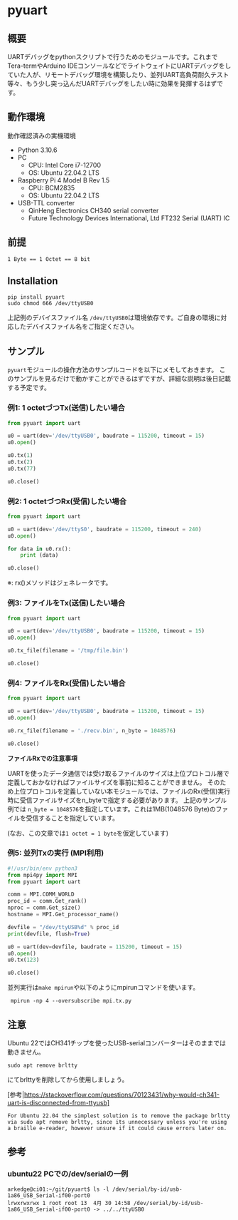 # pyuart

## 概要

UARTデバッグをpythonスクリプトで行うためのモジュールです。これまで
Tera-termやArduino IDEコンソールなどでライトウェイトにUARTデバッグをし
ていた人が、リモートデバッグ環境を構築したり、並列UART高負荷耐久テスト
等々、もう少し突っ込んだUARTデバッグをしたい時に効果を発揮するはずです。

## 動作環境

動作確認済みの実機環境
- Python 3.10.6
- PC
  - CPU: Intel Core i7-12700
  - OS: Ubuntu 22.04.2 LTS
- Raspberry Pi 4 Model B Rev 1.5
  - CPU: BCM2835
  - OS: Ubuntu 22.04.2 LTS
- USB-TTL converter
  - QinHeng Electronics CH340 serial converter
  - Future Technology Devices International, Ltd FT232 Serial (UART) IC

## 前提

```1 Byte == 1 Octet == 8 bit```

## Installation

```
pip install pyuart
sudo chmod 666 /dev/ttyUSB0
```

上記例のデバイスファイル名 ```/dev/ttyUSB0```は環境依存です。ご自身の環境に対応したデバイスファイル名をご指定ください。


## サンプル

```pyuart```モジュールの操作方法のサンプルコードを以下にメモしておきます。
このサンプルを見るだけで動かすことができるはずですが、詳細な説明は後日記載する予定です。


### 例1: 1 octetづつTx(送信)したい場合

```:test_tx.py
from pyuart import uart

u0 = uart(dev='/dev/ttyUSB0', baudrate = 115200, timeout = 15)
u0.open()

u0.tx(1)
u0.tx(2)
u0.tx(77)

u0.close()

```

### 例2: 1 octetづつRx(受信)したい場合

```:test_rx.py
from pyuart import uart

u0 = uart(dev='/dev/ttyS0', baudrate = 115200, timeout = 240)
u0.open()

for data in u0.rx():
    print (data)

u0.close()

```

※: rx()メソッドはジェネレータです。

### 例3: ファイルをTx(送信)したい場合

```:sample.tx.file.py
from pyuart import uart

u0 = uart(dev='/dev/ttyUSB0', baudrate = 115200, timeout = 15)
u0.open()

u0.tx_file(filename = '/tmp/file.bin')

u0.close()

```

### 例4: ファイルをRx(受信)したい場合

```sample.rx.file.py
from pyuart import uart

u0 = uart(dev='/dev/ttyUSB0', baudrate = 115200, timeout = 15)
u0.open()

u0.rx_file(filename = './recv.bin', n_byte = 1048576)

u0.close()

```

**ファイルRxでの注意事項**

UARTを使ったデータ通信では受け取るファイルのサイズは上位プロトコル層で定義しておかなければファイルサイズを事前に知ることができません。
そのため上位プロトコルを定義していない本モジュールでは、ファイルのRx(受信)実行時に受信ファイルサイズをn_byteで指定する必要があります。
上記のサンプル例では ```n_byte = 1048576```を指定しています。これは1MB(1048576 Byte)のファイルを受信することを指定しています。

(なお、この文章では```1 octet = 1 byte```を仮定しています)



### 例5: 並列Txの実行 (MPI利用)

```mpi.tx.py
#!/usr/bin/env python3
from mpi4py import MPI
from pyuart import uart

comm = MPI.COMM_WORLD
proc_id = comm.Get_rank()
nproc = comm.Get_size()
hostname = MPI.Get_processor_name()

devfile = "/dev/ttyUSB%d" % proc_id
print(devfile, flush=True)

u0 = uart(dev=devfile, baudrate = 115200, timeout = 15)
u0.open()
u0.tx(123)

u0.close()

```

並列実行は```make mpirun```や以下のようにmpirunコマンドを使います。
```
 mpirun -np 4 --oversubscribe mpi.tx.py
```




## 注意

Ubuntu 22ではCH341チップを使ったUSB-serialコンバーターはそのままでは動きません。
```
sudo apt remove brltty
```
にてbrlttyを削除してから使用しましょう。


[参考|https://stackoverflow.com/questions/70123431/why-would-ch341-uart-is-disconnected-from-ttyusb]

```
For Ubuntu 22.04 the simplest solution is to remove the package brltty
via sudo apt remove brltty, since its unnecessary unless you're using
a braille e-reader, however unsure if it could cause errors later on.
```

## 参考

### ubuntu22 PCでの/dev/serialの一例

```
arkedge@ci01:~/git/pyuart$ ls -l /dev/serial/by-id/usb-1a86_USB_Serial-if00-port0
lrwxrwxrwx 1 root root 13  4月 30 14:58 /dev/serial/by-id/usb-1a86_USB_Serial-if00-port0 -> ../../ttyUSB0
```

